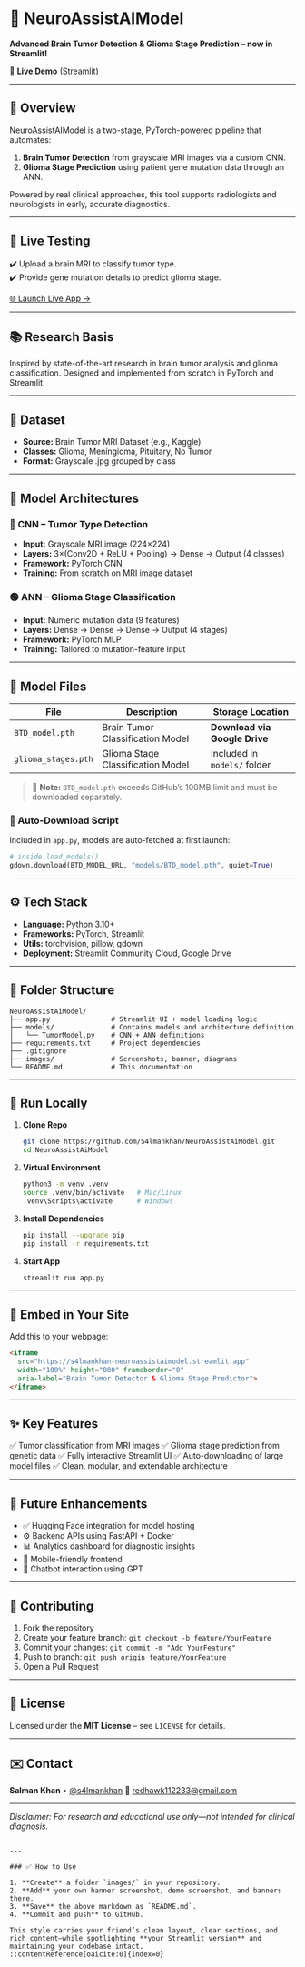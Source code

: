 # 🧠 NeuroAssistAIModel

**Advanced Brain Tumor Detection & Glioma Stage Prediction – now in Streamlit!**

[🔗 **Live Demo** (Streamlit)](https://s4lmankhan-neuroassistaimodel.streamlit.app)

---

## 📌 Overview

NeuroAssistAIModel is a two-stage, PyTorch-powered pipeline that automates:

1. **Brain Tumor Detection** from grayscale MRI images via a custom CNN.  
2. **Glioma Stage Prediction** using patient gene mutation data through an ANN.

Powered by real clinical approaches, this tool supports radiologists and neurologists in early, accurate diagnostics.

---

## 🧪 Live Testing

✔️ Upload a brain MRI to classify tumor type.  
✔️ Provide gene mutation details to predict glioma stage.

[🌐 Launch Live App →](https://s4lmankhan-neuroassistaimodel.streamlit.app)

---

## 📚 Research Basis

Inspired by state-of-the-art research in brain tumor analysis and glioma classification. Designed and implemented from scratch in PyTorch and Streamlit.

---

## 📂 Dataset

- **Source:** Brain Tumor MRI Dataset (e.g., Kaggle)  
- **Classes:** Glioma, Meningioma, Pituitary, No Tumor  
- **Format:** Grayscale .jpg grouped by class

---

## 🧠 Model Architectures

### 🔷 CNN – Tumor Type Detection
- **Input:** Grayscale MRI image (224×224)
- **Layers:** 3×(Conv2D + ReLU + Pooling) → Dense → Output (4 classes)
- **Framework:** PyTorch CNN
- **Training:** From scratch on MRI image dataset  

### 🟢 ANN – Glioma Stage Classification
- **Input:** Numeric mutation data (9 features)
- **Layers:** Dense → Dense → Dense → Output (4 stages)
- **Framework:** PyTorch MLP  
- **Training:** Tailored to mutation-feature input

---

## 💾 Model Files

| File                        | Description                              | Storage Location             |
|-----------------------------|------------------------------------------|------------------------------|
| `BTD_model.pth`            | Brain Tumor Classification Model         | **Download via Google Drive** |
| `glioma_stages.pth`       | Glioma Stage Classification Model        | Included in `models/` folder |

> 🚧 **Note:** `BTD_model.pth` exceeds GitHub’s 100MB limit and must be downloaded separately.

### 🔄 Auto-Download Script

Included in `app.py`, models are auto-fetched at first launch:
```python
# inside load_models()
gdown.download(BTD_MODEL_URL, "models/BTD_model.pth", quiet=True)
````

---

## ⚙️ Tech Stack

* **Language:** Python 3.10+
* **Frameworks:** PyTorch, Streamlit
* **Utils:** torchvision, pillow, gdown
* **Deployment:** Streamlit Community Cloud, Google Drive

---

## 📁 Folder Structure

```
NeuroAssistAiModel/
├── app.py               # Streamlit UI + model loading logic
├── models/              # Contains models and architecture definition
│   └── TumorModel.py    # CNN + ANN definitions
├── requirements.txt     # Project dependencies
├── .gitignore
├── images/              # Screenshots, banner, diagrams
└── README.md            # This documentation
```

---

## 🚀 Run Locally

1. **Clone Repo**

   ```bash
   git clone https://github.com/S4lmankhan/NeuroAssistAiModel.git
   cd NeuroAssistAiModel
   ```

2. **Virtual Environment**

   ```bash
   python3 -m venv .venv
   source .venv/bin/activate   # Mac/Linux
   .venv\Scripts\activate      # Windows
   ```

3. **Install Dependencies**

   ```bash
   pip install --upgrade pip
   pip install -r requirements.txt
   ```

4. **Start App**

   ```bash
   streamlit run app.py
   ```

---

## 🔗 Embed in Your Site

Add this to your webpage:

```html
<iframe
  src="https://s4lmankhan-neuroassistaimodel.streamlit.app"
  width="100%" height="800" frameborder="0"
  aria-label="Brain Tumor Detector & Glioma Stage Predictor">
</iframe>
```

---

## ✨ Key Features

✅ Tumor classification from MRI images
✅ Glioma stage prediction from genetic data
✅ Fully interactive Streamlit UI
✅ Auto-downloading of large model files
✅ Clean, modular, and extendable architecture

---

## 🔭 Future Enhancements

* ✅ Hugging Face integration for model hosting
* ⚙️ Backend APIs using FastAPI + Docker
* 📊 Analytics dashboard for diagnostic insights
* 📱 Mobile-friendly frontend
* 🤖 Chatbot interaction using GPT

---

## 🤝 Contributing

1. Fork the repository
2. Create your feature branch: `git checkout -b feature/YourFeature`
3. Commit your changes: `git commit -m "Add YourFeature"`
4. Push to branch: `git push origin feature/YourFeature`
5. Open a Pull Request

---

## 📝 License

Licensed under the **MIT License** – see `LICENSE` for details.

---

## ✉️ Contact

**Salman Khan** • [@s4lmankhan](https://github.com/S4lmankhan)
📧 [redhawk112233@gmail.com](mailto:redhawk112233@gmail.com)

---

*Disclaimer: For research and educational use only—not intended for clinical diagnosis.*

```

---

### ✅ How to Use

1. **Create** a folder `images/` in your repository.
2. **Add** your own banner screenshot, demo screenshot, and banners there.
3. **Save** the above markdown as `README.md`.
4. **Commit and push** to GitHub.

This style carries your friend’s clean layout, clear sections, and rich content—while spotlighting **your Streamlit version** and maintaining your codebase intact.
::contentReference[oaicite:0]{index=0}
```
